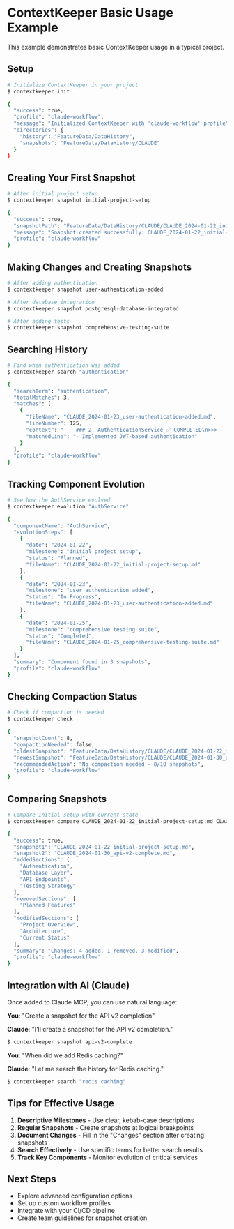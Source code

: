 # ContextKeeper Basic Usage Example

This example demonstrates basic ContextKeeper usage in a typical project.

## Setup

```bash
# Initialize ContextKeeper in your project
$ contextkeeper init

{
  "success": true,
  "profile": "claude-workflow",
  "message": "Initialized ContextKeeper with 'claude-workflow' profile",
  "directories": {
    "history": "FeatureData/DataHistory",
    "snapshots": "FeatureData/DataHistory/CLAUDE"
  }
}
```

## Creating Your First Snapshot

```bash
# After initial project setup
$ contextkeeper snapshot initial-project-setup

{
  "success": true,
  "snapshotPath": "FeatureData/DataHistory/CLAUDE/CLAUDE_2024-01-22_initial-project-setup.md",
  "message": "Snapshot created successfully: CLAUDE_2024-01-22_initial-project-setup.md",
  "profile": "claude-workflow"
}
```

## Making Changes and Creating Snapshots

```bash
# After adding authentication
$ contextkeeper snapshot user-authentication-added

# After database integration
$ contextkeeper snapshot postgresql-database-integrated

# After adding tests
$ contextkeeper snapshot comprehensive-testing-suite
```

## Searching History

```bash
# Find when authentication was added
$ contextkeeper search "authentication"

{
  "searchTerm": "authentication",
  "totalMatches": 3,
  "matches": [
    {
      "fileName": "CLAUDE_2024-01-23_user-authentication-added.md",
      "lineNumber": 125,
      "context": "    ### 2. AuthenticationService ✅ COMPLETED\n>>> - Implemented JWT-based authentication\n    - Added role-based access control",
      "matchedLine": "- Implemented JWT-based authentication"
    }
  ],
  "profile": "claude-workflow"
}
```

## Tracking Component Evolution

```bash
# See how the AuthService evolved
$ contextkeeper evolution "AuthService"

{
  "componentName": "AuthService",
  "evolutionSteps": [
    {
      "date": "2024-01-22",
      "milestone": "initial project setup",
      "status": "Planned",
      "fileName": "CLAUDE_2024-01-22_initial-project-setup.md"
    },
    {
      "date": "2024-01-23",
      "milestone": "user authentication added",
      "status": "In Progress",
      "fileName": "CLAUDE_2024-01-23_user-authentication-added.md"
    },
    {
      "date": "2024-01-25",
      "milestone": "comprehensive testing suite",
      "status": "Completed",
      "fileName": "CLAUDE_2024-01-25_comprehensive-testing-suite.md"
    }
  ],
  "summary": "Component found in 3 snapshots",
  "profile": "claude-workflow"
}
```

## Checking Compaction Status

```bash
# Check if compaction is needed
$ contextkeeper check

{
  "snapshotCount": 8,
  "compactionNeeded": false,
  "oldestSnapshot": "FeatureData/DataHistory/CLAUDE/CLAUDE_2024-01-22_initial-project-setup.md",
  "newestSnapshot": "FeatureData/DataHistory/CLAUDE/CLAUDE_2024-01-30_api-v2-complete.md",
  "recommendedAction": "No compaction needed - 8/10 snapshots",
  "profile": "claude-workflow"
}
```

## Comparing Snapshots

```bash
# Compare initial setup with current state
$ contextkeeper compare CLAUDE_2024-01-22_initial-project-setup.md CLAUDE_2024-01-30_api-v2-complete.md

{
  "success": true,
  "snapshot1": "CLAUDE_2024-01-22_initial-project-setup.md",
  "snapshot2": "CLAUDE_2024-01-30_api-v2-complete.md",
  "addedSections": [
    "Authentication",
    "Database Layer",
    "API Endpoints",
    "Testing Strategy"
  ],
  "removedSections": [
    "Planned Features"
  ],
  "modifiedSections": [
    "Project Overview",
    "Architecture",
    "Current Status"
  ],
  "summary": "Changes: 4 added, 1 removed, 3 modified",
  "profile": "claude-workflow"
}
```

## Integration with AI (Claude)

Once added to Claude MCP, you can use natural language:

**You**: "Create a snapshot for the API v2 completion"

**Claude**: "I'll create a snapshot for the API v2 completion."
```bash
$ contextkeeper snapshot api-v2-complete
```

**You**: "When did we add Redis caching?"

**Claude**: "Let me search the history for Redis caching."
```bash
$ contextkeeper search "redis caching"
```

## Tips for Effective Usage

1. **Descriptive Milestones** - Use clear, kebab-case descriptions
2. **Regular Snapshots** - Create snapshots at logical breakpoints
3. **Document Changes** - Fill in the "Changes" section after creating snapshots
4. **Search Effectively** - Use specific terms for better search results
5. **Track Key Components** - Monitor evolution of critical services

## Next Steps

- Explore advanced configuration options
- Set up custom workflow profiles
- Integrate with your CI/CD pipeline
- Create team guidelines for snapshot creation